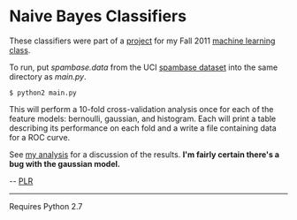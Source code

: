 # Naive Bayes Classifiers

These classifiers were part of a [project](http://www.ccs.neu.edu/home/jaa/CS6140.11F/Homeworks/hw.02.html) for my Fall 2011 [machine learning class](http://www.ccs.neu.edu/home/jaa/CS6140.11F/).

To run, put *spambase.data* from the UCI [spambase dataset](http://archive.ics.uci.edu/ml/datasets/Spambase) into the same directory as *main.py*.

    $ python2 main.py

This will perform a 10-fold cross-validation analysis once for each of the feature models: bernoulli, gaussian, and histogram. Each will print a table describing its performance on each fold and a write a file containing data for a ROC curve.

See [my analysis](https://docs.google.com/document/d/1ES3X8PE1vNi_l_5n0jVYY8psTdbKZQv3T4dssZU6sko/edit) for a discussion of the results. **I'm fairly certain there's a bug with the gaussian model.**

-- [PLR](http://f06mote.com)

---

Requires Python 2.7